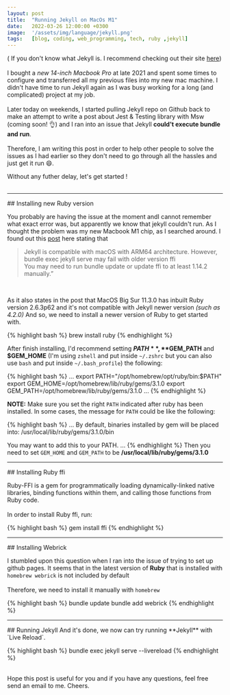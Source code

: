 ```yaml
---
layout: post
title:  "Running Jekyll on MacOs M1"
date:   2022-03-26 12:00:00 +0300
image:  '/assets/img/language/jekyll.png'
tags:   [blog, coding, web_programming, tech, ruby ,jekyll]
---
```


( If you don't know what Jekyll is. I recommend checking out their site [here](https://jekyllrb.com/))<br /><br/>
I bought a *new 14-inch Macbook Pro* at late 2021 and spent some times to configure and transferred all my previous files into my new mac machine. I didn't have time to run Jekyll again as I was busy working for a long (and complicated) project at my job.<br/> <br/> 
Later today on weekends, I started pulling Jekyll repo on Github back to make an attempt to write a post about Jest & Testing library with Msw (coming soon! 👌) and I ran into an issue that Jekyll **could't execute bundle and run**.<br/><br/> 
Therefore, I am writing this post in order to help other people to solve the issues as I had earlier so they don't need to go through all the hassles and just get it run 😄.

Without any futher delay, let's get started ! <br/> <br />

<hr />
## Installing new Ruby version

You probably are having the issue at the moment andI cannot remember what exact error was, but apparently we know that jekyll couldn't run.
As I thought the problem was my new Macbook M1 chip, as I searched around. I found out this [post](https://www.shouvikbasak.net/website/jekyll-on-macos-apple-m1-solved/)
here stating that 
> Jekyll is compatible with macOS with ARM64 architecture. However, bundle exec jekyll serve may fail with older version ffi <br/>
> You may need to run bundle update or update ffi to at least 1.14.2 manually.”
<br/>

As it also states in the post that MacOS Big Sur 11.3.0 has inbuilt Ruby version 2.6.3p62 and it's not compatible with Jekyll newer version *(such as 4.2.0)*
And so, we need to install a newer version of Ruby to get started with.

{% highlight bash %}
brew install ruby
{% endhighlight %}


After finish installing, I'd recommend setting **$PATH**, **$GEM_PATH** and **$GEM_HOME** (I'm using `zshell` and put inside `~/.zshrc` but you can also use `bash` and put inside `~/.bash_profile`) the following: 

{% highlight bash %}
...
export PATH="/opt/homebrew/opt/ruby/bin:$PATH"
export GEM_HOME=/opt/homebrew/lib/ruby/gems/3.1.0
export GEM_PATH=/opt/homebrew/lib/ruby/gems/3.1.0
...
{% endhighlight %}

**NOTE:** Make sure you set the right `PATH` indicated after ruby has been installed. In some cases, the message for `PATH` could be like the following:

{% highlight bash %}
...
By default, binaries installed by gem will be placed into:
  /usr/local/lib/ruby/gems/3.1.0/bin

You may want to add this to your PATH.
...
{% endhighlight %}
Then you need to set `GEM_HOME` and `GEM_PATH` to be **/usr/local/lib/ruby/gems/3.1.0**

<hr />
## Installing Ruby ffi

Ruby-FFI is a gem for programmatically loading dynamically-linked native libraries, binding functions within them, and calling those functions from Ruby code.
<br /> <br />
In order to install Ruby ffi, run:

{% highlight bash %}
gem install ffi
{% endhighlight %}

<hr />
## Installing Webrick

I stumbled upon this question when I ran into the issue of trying to set up github pages. It seems that in the latest version of **Ruby** that is installed with `homebrew webrick` is not included by default
<br/> <br/>
Therefore, we need to install it manually with `homebrew`

{% highlight bash %}
bundle update
bundle add webrick
{% endhighlight %}

<hr />
## Running Jekyll
And it's done, we now can try running **Jekyll** with `Live Reload`.

{% highlight bash %}
bundle exec jekyll serve --livereload
{% endhighlight %}

<br />
Hope this post is useful for you and if you have any questions, feel free send an email to me. Cheers.

<!---
SOURCE COMMENT
1. Update Ruby
   1. `brew install ruby`
   2. export PATH="/opt/homebrew/opt/ruby/bin:$PATH"
      export GEM_HOME=/opt/homebrew/lib/ruby/gems/3.1.0
      export GEM_PATH=/opt/homebrew/lib/ruby/gems/3.1.0
2. Install ruby ffi
   1. Ruby-FFI is a gem for programmatically loading dynamically-linked native libraries, binding functions within them, and calling those functions from Ruby code. Moreover, a Ruby-FFI extension works without changes on CRuby (MRI), JRuby, Rubinius and TruffleRuby
   2. `gem install ffi`
3. Update bundle `bundle update`
4. I stumbled upon this question when I ran into the issue of trying to set up github pages. It seems that in the latest version of ruby that is installed with homebrew webrick is not included by default
   1. Install webrick `bundle add webrick`
5. Run serve `bundle exec jekyll serve`
-->